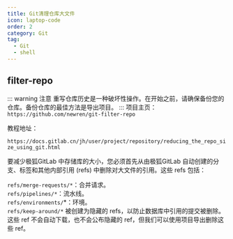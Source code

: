 ```yaml
---
title: Git清理仓库大文件
icon: laptop-code
order: 2
category: Git
tag:
  - Git
  - shell
---
```


## filter-repo
::: warning 注意
重写仓库历史是一种破坏性操作。在开始之前，请确保备份您的仓库。备份仓库的最佳方法是导出项目。
:::
项目主页：`https://github.com/newren/git-filter-repo`

教程地址：

`https://docs.gitlab.cn/jh/user/project/repository/reducing_the_repo_size_using_git.html`

要减少极狐GitLab 中存储库的大小，您必须首先从由极狐GitLab 自动创建的分支、标签和其他内部引用 (refs) 中删除对大文件的引用。这些 refs 包括：

`refs/merge-requests/*`：合并请求。  
`refs/pipelines/*`：流水线。  
`refs/environments/`*：环境。  
`refs/keep-around/*` 被创建为隐藏的 refs，以防止数据库中引用的提交被删除。  
这些 ref 不会自动下载，也不会公布隐藏的 ref，但我们可以使用项目导出删除这些 ref。